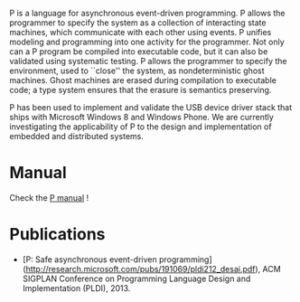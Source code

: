 P is a language for asynchronous event-driven programming. P allows the programmer to specify the system as a collection of interacting state machines, which communicate with each other using events. P unifies modeling and programming into one activity for the programmer. Not only can a P program be compiled into executable code, but it can also be validated using systematic testing. P allows the programmer to specify the environment, used to ``close'' the system, as nondeterministic ghost machines. Ghost machines are erased during compilation to executable code; a type system ensures that the erasure is semantics preserving. 

P has been used to implement and validate the USB device driver stack that ships with Microsoft Windows 8 and Windows Phone. We are currently investigating the applicability of P to the design and implementation of embedded and distributed systems.

Manual
=========

Check the [P manual](https://cdn.rawgit.com/p-org/P/master/Doc/Manual/pmanual.pdf) !

Publications
==========================================================

- [P: Safe asynchronous event-driven programming] (http://research.microsoft.com/pubs/191069/pldi212_desai.pdf), ACM SIGPLAN Conference on Programming Language Design and Implementation (PLDI), 2013.
